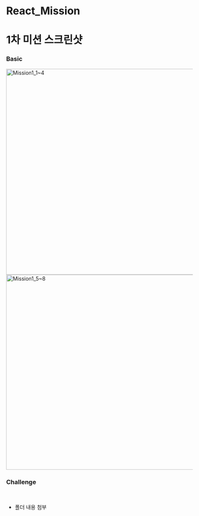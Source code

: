 # React_Mission

<h1>1차 미션 스크린샷</h1>
<h3>Basic</h3>
<img width="554" alt="Mission1_1~4" src="https://user-images.githubusercontent.com/93716368/154961416-ee9a15da-440f-4704-ac0e-bb9ee4458d17.png">
<img width="525" alt="Mission1_5~8" src="https://user-images.githubusercontent.com/93716368/154961427-976f8009-de00-40d4-8b91-ff84fc485ca4.png">

<h3>Challenge</h3>
<br />
<ul>
  <li>폴더 내용 첨부</li>
</ul>
